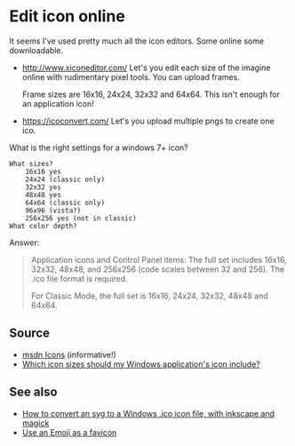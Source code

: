 ﻿# Edit icon online

It seems I've used pretty much all the icon editors. Some online some downloadable.

- <http://www.xiconeditor.com/> Let's you edit each size of the imagine online with rudimentary pixel tools. You can upload frames.

    Frame sizes are 16x16, 24x24, 32x32 and 64x64. This isn't enough for an application icon!

- <https://icoconvert.com/> Let's you upload multiple pngs to create one ico.

What is the right settings for a windows 7+ icon?

    What sizes?
        16x16 yes
        24x24 (classic only)
        32x32 yes
        48x48 yes
        64x64 (classic only)
        96x96 (vista?)
        256x256 yes (not in classic)
    What color depth?

Answer:

> Application icons and Control Panel items: The full set includes 16x16, 32x32, 48x48, and 256x256 (code scales between 32 and 256). The .ico file format is required.
>
> For Classic Mode, the full set is 16x16, 24x24, 32x32, 48x48 and 64x64.



## Source

 - [msdn Icons](https://msdn.microsoft.com/en-us/library/windows/desktop/dn742485%28v=vs.85%29.aspx?f=255&MSPPError=-2147217396) (informative!)
 - [Which icon sizes should my Windows application's icon include?](http://stackoverflow.com/questions/3236115/which-icon-sizes-should-my-windows-applications-icon-include)

## See also

- [How to convert an svg to a Windows .ico icon file, with inkscape and magick](../svg/svg-to-ico-file.md)
- [Use an Emoji as a favicon](../html/emoji_favicon.md)